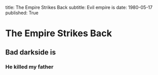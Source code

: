 title: The Empire Strikes Back
subtitle: Evil empire is
date: 1980-05-17
published: True


# The Empire Strikes Back	

## Bad darkside is

### He killed my father
